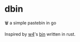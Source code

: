 # dbin

:wastebasket: a simple pastebin in go

Inspired by [w4](https://github.com/w4/)'s [bin](https://github.com/w4/bin) written in rust.
